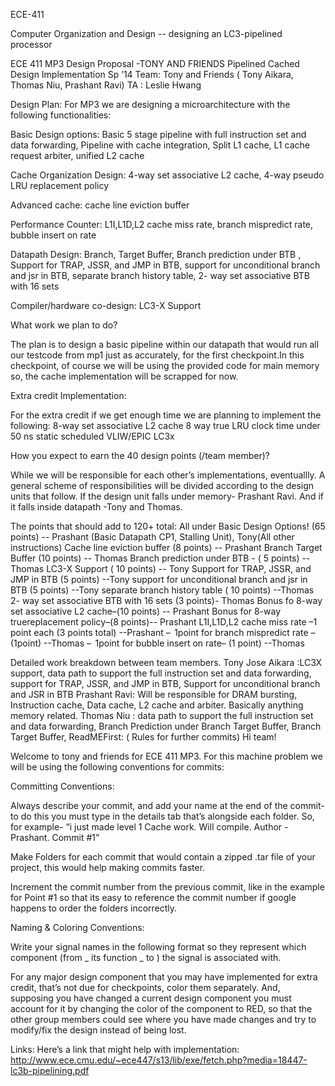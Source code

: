 ECE-411

Computer Organization and Design -- designing an LC3-pipelined processor

ECE 411 MP3 Design Proposal -TONY AND FRIENDS Pipelined Cached Design Implementation Sp ’14 Team: Tony and Friends ( Tony Aikara, Thomas Niu, Prashant Ravi) TA : Leslie Hwang

Design Plan: For MP3 we are designing a microarchitecture with the following functionalities:

Basic Design options: Basic 5 stage pipeline with full instruction set and data forwarding, Pipeline with cache integration, Split L1 cache, L1 cache request arbiter, unified L2 cache

Cache Organization Design: 4-way set associative L2 cache, 4-way pseudo LRU replacement policy

Advanced cache: cache line eviction buffer

Performance Counter: L1I,L1D,L2 cache miss rate, branch mispredict rate, bubble insert on rate

Datapath Design: Branch, Target Buffer, Branch prediction under BTB , Support for TRAP, JSSR, and JMP in BTB, support for unconditional branch and jsr in BTB, separate branch history table, 2- way set associative BTB with 16 sets

Compiler/hardware co-design: LC3-X Support

What work we plan to do?

The plan is to design a basic pipeline within our datapath that would run all our testcode from mp1 just as accurately, for the first checkpoint.In this checkpoint, of course we will be using the provided code for main memory so, the cache implementation will be scrapped for now.

Extra credit Implementation:

For the extra credit if we get enough time we are planning to implement the following: 8-way set associative L2 cache 8 way true LRU clock time under 50 ns static scheduled VLIW/EPIC LC3x

How you expect to earn the 40 design points (/team member)?

While we will be responsible for each other’s implementations, eventuallly. A general scheme of responsibilities will be divided according to the design units that follow. If the design unit falls under memory- Prashant Ravi. And if it falls inside datapath -Tony and Thomas.

The points that should add to 120+ total:
All under Basic Design Options! (65 points) -- Prashant (Basic Datapath CP1, Stalling Unit), Tony(All other instructions)
Cache line eviction buffer (8 points) -- Prashant 
Branch Target Buffer (10 points) -- Thomas
Branch prediction under BTB - ( 5 points) --Thomas
LC3-X Support ( 10 points) -- Tony
Support for TRAP, JSSR, and JMP in BTB (5 points) --Tony
support for unconditional branch and jsr in BTB (5 points) --Tony
separate branch history table ( 10 points) --Thomas
2- way set associative BTB with 16 sets (3 points)- Thomas
Bonus fo 8-way set associative L2 cache–(10 points) -- Prashant
Bonus for 8-way truereplacement policy–(8 points)-- Prashant
L1I,L1D,L2 cache miss rate –1 point each (3 points total) --Prashant
–  1point for branch mispredict rate – (1point) --Thomas
–  1point for bubble insert on rate– (1 point) --Thomas

Detailed work breakdown between team members.
Tony Jose Aikara :LC3X support, data path to support the full instruction set and data forwarding, support for TRAP, JSSR, and JMP in BTB, Support for unconditional branch and JSR in BTB
Prashant Ravi: Will be responsible for DRAM bursting, Instruction cache, Data cache, L2 cache and arbiter. Basically anything memory related.
Thomas Niu : data path to support the full instruction set and data forwarding, Branch Prediction under Branch Target Buffer, Branch Target Buffer,
ReadMEFirst: ( Rules for further commits) Hi team!

Welcome to tony and friends for ECE 411 MP3. For this machine problem we will be using the following conventions for commits:

Committing Conventions:

Always describe your commit, and add your name at the end of the commit- to do this you must type in the details tab that’s alongside each folder. So, for example- “i just made level 1 Cache work. Will compile. Author -Prashant. Commit #1”

Make Folders for each commit that would contain a zipped .tar file of your project, this would help making commits faster.

Increment the commit number from the previous commit, like in the example for Point #1 so that its easy to reference the commit number if google happens to order the folders incorrectly.

Naming & Coloring Conventions:

Write your signal names in the following format so they represent which component
(from _ its function _ to ) the signal is associated with.

For any major design component that you may have implemented for extra credit, that’s not due for checkpoints, color them separately. And, supposing you have changed a current design component you must account for it by changing the color of the component to RED, so that the other group members could see where you have made changes and try to modify/fix the design instead of being lost.

Links: Here’s a link that might help with implementation: http://www.ece.cmu.edu/~ece447/s13/lib/exe/fetch.php?media=18447-lc3b-pipelining.pdf
